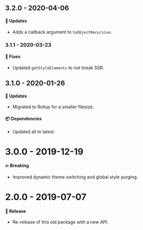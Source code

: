 ## 3.2.0 - 2020-04-06

#### 🚀 Updates

- Adds a callback argument to `toObjectRecursive`.

### 3.1.1 - 2020-03-23

#### 🐞 Fixes

- Updated `getStyleElements` to not break SSR.

## 3.1.0 - 2020-01-26

#### 🚀 Updates

- Migrated to Rollup for a smaller filesize.

#### 📦 Dependencies

- Updated all to latest.

# 3.0.0 - 2019-12-19

#### 💥 Breaking

- Improved dynamic theme switching and global style purging.

# 2.0.0 - 2019-07-07

#### 🎉 Release

- Re-release of this old package with a new API.
